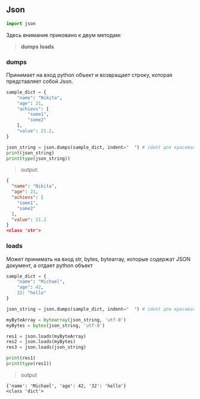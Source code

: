 ## Json
```python
import json
```

Здесь внимание приковано к двум методам:
> **dumps**
> **loads**

### dumps
Принимает на вход python объект и возвращает строку, которая представляет собой Json.

```python
sample_dict = {
	"name": "Nikita",
	"age": 21,
	"achievs": [
		"some1",
		"some2"
	],
	"value": 21.2,
}

json_string = json.dumps(sample_dict, indent="  ") # ident для красивого отступа
print(json_string)
print(type(json_string))
```
>output:
```json
{
  "name": "Nikita",
  "age": 21,
  "achievs": [
    "some1",
    "some2"
  ],
  "value": 21.2
}
<class 'str'>
```
### loads
Может принимать на вход str, bytes, bytearray, которые содержат JSON документ, а отдает python объект
```python
sample_dict = {
    "name": "Michael",
    "age": 42,
    32: "hello"
}

json_string = json.dumps(sample_dict, indent="  ") # ident для красивого отступа

myByteArray = bytearray(json_string, 'utf-8')
myBytes = bytes(json_string, 'utf-8')

res1 = json.loads(myByteArray)
res2 = json.loads(myBytes)
res3 = json.loads(json_string)

print(res1)
print(type(res1))
```
>output

```shell
{'name': 'Michael', 'age': 42, '32': 'hello'}
<class 'dict'>
```
